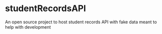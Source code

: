 # studentRecordsAPI
An open source project to host student records API with fake data meant to help with development
